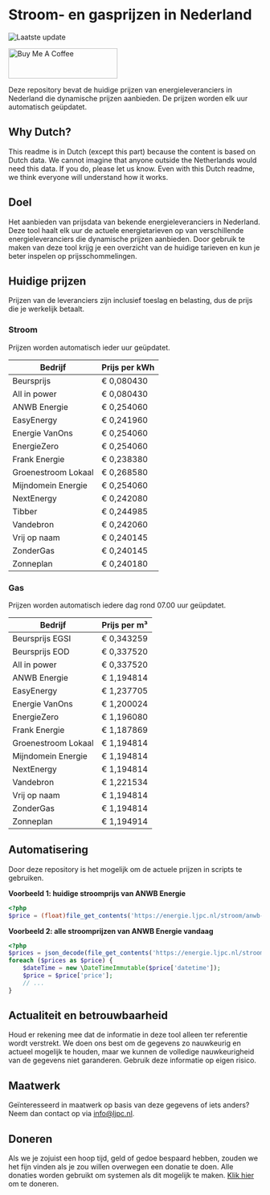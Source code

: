 # Stroom- en gasprijzen in Nederland

![Laatste update](https://img.shields.io/badge/laatste%20update-2025--07--16%2003%3A00%20CET-brightgreen)

<a href="https://www.buymeacoffee.com/Lars-" target="_blank"><img src="https://cdn.buymeacoffee.com/buttons/v2/default-orange.png" alt="Buy Me A Coffee" height="60" style="height: 60px !important;width: 217px !important;" ></a>

Deze repository bevat de huidige prijzen van energieleveranciers in Nederland die dynamische prijzen aanbieden. De prijzen worden elk uur automatisch geüpdatet.

## Why Dutch?

This readme is in Dutch (except this part) because the content is based on Dutch data. We cannot imagine that anyone outside the Netherlands would need this data. If you do, please let us know. Even with this Dutch readme, we think
everyone will understand how it works.

## Doel

Het aanbieden van prijsdata van bekende energieleveranciers in Nederland. Deze tool haalt elk uur de actuele energietarieven op van verschillende energieleveranciers die dynamische prijzen aanbieden. Door gebruik te maken van deze tool
krijg je een overzicht van de huidige tarieven en kun je beter inspelen op prijsschommelingen.

## Huidige prijzen

Prijzen van de leveranciers zijn inclusief toeslag en belasting, dus de prijs die je werkelijk betaalt.

### Stroom

Prijzen worden automatisch ieder uur geüpdatet.

 Bedrijf | Prijs per kWh 
---------|---------------
Beursprijs | € 0,080430
All in power | € 0,080430
ANWB Energie | € 0,254060
EasyEnergy | € 0,241960
Energie VanOns | € 0,254060
EnergieZero | € 0,254060
Frank Energie | € 0,238380
Groenestroom Lokaal | € 0,268580
Mijndomein Energie | € 0,254060
NextEnergy | € 0,242080
Tibber | € 0,244985
Vandebron | € 0,242060
Vrij op naam | € 0,240145
ZonderGas | € 0,240145
Zonneplan | € 0,240180


### Gas

Prijzen worden automatisch iedere dag rond 07.00 uur geüpdatet.

 Bedrijf | Prijs per m³ 
---------|--------------
Beursprijs EGSI | € 0,343259
Beursprijs EOD | € 0,337520
All in power | € 0,337520
ANWB Energie | € 1,194814
EasyEnergy | € 1,237705
Energie VanOns | € 1,200024
EnergieZero | € 1,196080
Frank Energie | € 1,187869
Groenestroom Lokaal | € 1,194814
Mijndomein Energie | € 1,194814
NextEnergy | € 1,194814
Vandebron | € 1,221534
Vrij op naam | € 1,194814
ZonderGas | € 1,194814
Zonneplan | € 1,194914


## Automatisering

Door deze repository is het mogelijk om de actuele prijzen in scripts te gebruiken.

**Voorbeeld 1: huidige stroomprijs van ANWB Energie**

```php
<?php
$price = (float)file_get_contents('https://energie.ljpc.nl/stroom/anwb-energie-nu.txt');

```

**Voorbeeld 2: alle stroomprijzen van ANWB Energie vandaag**

```php
<?php
$prices = json_decode(file_get_contents('https://energie.ljpc.nl/stroom/all-in-power-vandaag.json'),true);
foreach ($prices as $price) {
    $dateTime = new \DateTimeImmutable($price['datetime']);
    $price = $price['price'];
    // ...
}
```

## Actualiteit en betrouwbaarheid

Houd er rekening mee dat de informatie in deze tool alleen ter referentie wordt verstrekt. We doen ons best om de gegevens zo nauwkeurig en actueel mogelijk te houden, maar we kunnen de volledige nauwkeurigheid van de gegevens niet
garanderen. Gebruik deze informatie op eigen risico.

## Maatwerk

Geïnteresseerd in maatwerk op basis van deze gegevens of iets anders? Neem dan contact op
via [info@ljpc.nl](mailto:info@ljpc.nl?subject=Energie%20prijzen).

## Doneren

Als we je zojuist een hoop tijd, geld of gedoe bespaard hebben, zouden we het fijn vinden als je zou willen overwegen een
donatie te doen. Alle donaties worden gebruikt om systemen als dit mogelijk te
maken. [Klik hier](https://www.buymeacoffee.com/Lars-) om te doneren.
